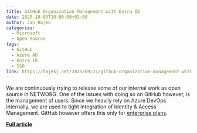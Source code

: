 ```yaml
---
title: GitHub Organization Management with Entra ID
date: 2025-10-05T16:00:00+02:00
author: Jan Hajek
categories:
  - Microsoft
  - Open Source
tags:
  - GitHub
  - Azure AD
  - Entra ID
  - SSO
link: https://hajekj.net/2025/09/21/github-organization-management-with-entra-id/
---
```


We are continuously trying to release some of our internal work as open source in NETWORG. One of the issues with doing so on GitHub however, is the management of users. Since we heavily rely on Azure DevOps internally, we are used to tight integration of Identity & Access Management. GitHub however offers this only for [enterprise plans](https://github.com/pricing).

<!-- more -->

**[Full article](https://hajekj.net/2025/09/21/github-organization-management-with-entra-id/)**